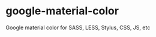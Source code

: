 google-material-color
=====================

Google material color for SASS, LESS, Stylus, CSS, JS, etc
